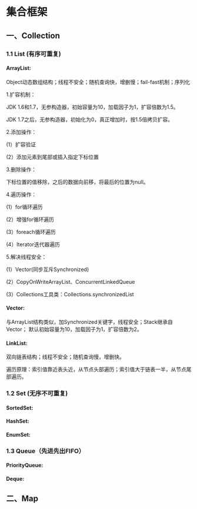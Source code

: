 # 集合框架

## 一、Collection
### 1.1 List (有序可重复)
#### ArrayList:

   Object动态数组结构；线程不安全；随机查询快，增删慢；fail-fast机制；序列化
   
1.扩容机制：

   JDK 1.6和1.7，无参构造器，初始容量为10，加载因子为1，扩容倍数为1.5。
 
   JDK 1.7之后，无参构造器，初始化为0，真正增加时，按1.5倍拷贝扩容。
     
2.添加操作：

   (1）扩容验证
     
   (2）添加元素到尾部或插入指定下标位置
     
3.删除操作：

   下标位置的值移除，之后的数据向前移，将最后的位置为null。
     
4.遍历操作：

   (1）for循环遍历
     
   (2）增强for循环遍历
     
   (3）foreach循环遍历
     
   (4）Iterator迭代器遍历
     
5.解决线程安全：

   (1）Vector(同步互斥Synchronized)
   
   (2）CopyOnWriteArrayList、ConcurrentLinkedQueue
   
   (3）Collections工具类：Collections.synchronizedList 
   
#### Vector:

   与ArrayList结构类似，加Synchronized关键字，线程安全；Stack继承自Vector；
   默认初始容量为10，加载因子为1，扩容倍数为2。

#### LinkList:

   双向链表结构；线程不安全；随机查询慢，增删快。
   
   遍历原理：索引值靠近表头近，从节点头部遍历；索引值大于链表一半，从节点尾部遍历。

### 1.2 Set (无序不可重复)

#### SortedSet:

#### HashSet:

#### EnumSet:

### 1.3 Queue（先进先出FIFO）

#### PriorityQueue:

#### Deque:

## 二、Map